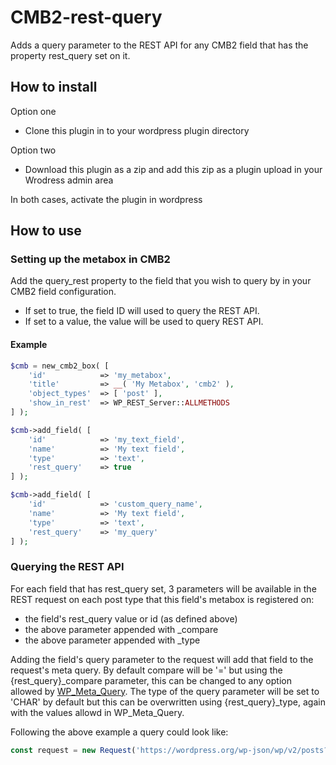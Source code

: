 # CMB2-rest-query
Adds a query parameter to the REST API for any CMB2 field that has the property rest_query set on it.

## How to install
Option one
- Clone this plugin in to your wordpress plugin directory

Option two
- Download this plugin as a zip and add this zip as a plugin upload in your Wrodress admin area

In both cases, activate the plugin in wordpress

## How to use
### Setting up the metabox in CMB2
Add the query_rest property to the field that you wish to query by in your CMB2 field configuration.
- If set to true, the field ID will used to query the REST API.
- If set to a value, the value will be used to query REST API.

#### Example
```php
$cmb = new_cmb2_box( [
    'id'            => 'my_metabox',
    'title'         => __( 'My Metabox', 'cmb2' ),
    'object_types'  => [ 'post' ],
    'show_in_rest'  => WP_REST_Server::ALLMETHODS
] );

$cmb->add_field( [
    'id'            => 'my_text_field',
    'name'          => 'My text field',
    'type'          => 'text',
    'rest_query'    => true
] );

$cmb->add_field( [
    'id'            => 'custom_query_name',
    'name'          => 'My text field',
    'type'          => 'text',
    'rest_query'    => 'my_query'
] );
```

### Querying the REST API
For each field that has rest_query set, 3 parameters will be available in the REST request on each post type that this field's metabox is registered on:
- the field's rest_query value or id (as defined above)
- the above parameter appended with _compare
- the above parameter appended with _type

Adding the field's query parameter to the request will add that field to the request's meta query. By default compare will be '=' but using the {rest_query}_compare parameter, this can be changed to any option allowed by [WP_Meta_Query](https://developer.wordpress.org/reference/classes/wp_meta_query/). The type of the query parameter will be set to 'CHAR' by default but this can be overwritten using {rest_query}_type, again with the values allowd in WP_Meta_Query.

Following the above example a query could look like:
```javascript
const request = new Request('https://wordpress.org/wp-json/wp/v2/posts?my_text_field=hello&my_query=world&my_query_compare=LIKE');
```